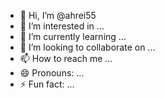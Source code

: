 - 👋 Hi, I’m @ahrei55
- 👀 I’m interested in ...
- 🌱 I’m currently learning ...
- 💞️ I’m looking to collaborate on ...
- 📫 How to reach me ...
- 😄 Pronouns: ...
- ⚡ Fun fact: ...

<!---
ahrei55/ahrei55 is a ✨ special ✨ repository because its `README.md` (this file) appears on your GitHub profile.
You can click the Preview link to take a look at your changes.
-(hack nearest phone)
